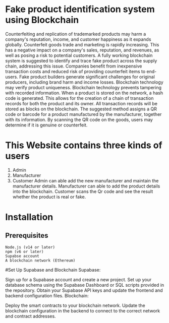 # Fake product identification system using Blockchain
  Counterfeiting and replication of trademarked products may harm a company's reputation, income, and customer happiness as it expands globally. Counterfeit goods trade and marketing is rapidly increasing. This has a negative impact on a company's sales, reputation, and revenues, as well as posing a risk to potential customers. A fully working blockchain system is suggested to identify and trace fake product across the supply chain, addressing this issue. 
Companies benefit from inexpensive transaction costs and reduced risk of providing counterfeit items to end-users. Fake product builders generate significant challenges for original producers, including brand harm and income losses. Blockchain technology may verify product uniqueness. Blockchain technology prevents tampering with recorded information. When a product is stored on the network, a hash code is generated. This allows for the creation of a chain of transaction records for both the product and its owner. All transaction records will be stored as blocks on the blockchain. The suggested method assigns a QR code or barcode for a product manufactured by the manufacturer, together with its information. By scanning the QR code on the goods, users may determine if it is genuine or counterfeit.


# This Website contains three kinds of users
  1. Admin
  2. Manufacturer
  3. Customer
Admin can able add the new manufacturer and maintain the manufacturer details.
Manufacturer can able to add the product details into the blockchain.
Customer scans the Qr code and see the result whether the product is real or fake.

# Installation
 ## Prerequisites
    Node.js (v14 or later)
    npm (v6 or later)
    Supabse account
    A blockchain network (Ethereum)
#Set Up Supabase and Blockchain
Supabase:

Sign up for a Supabase account and create a new project.
Set up your database schema using the Supabase Dashboard or SQL scripts provided in the repository.
Obtain your Supabase API keys and update the frontend and backend configuration files.
Blockchain:

Deploy the smart contracts to your blockchain network.
Update the blockchain configuration in the backend to connect to the correct network and contract addresses.


